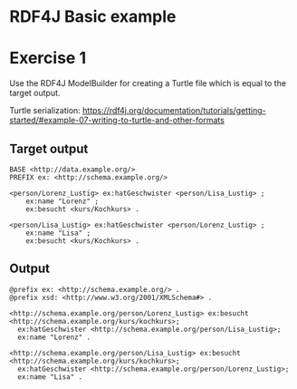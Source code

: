 # RDF4J Basic example

# Exercise 1
Use the RDF4J ModelBuilder for creating a Turtle file which is equal to the target output.

Turtle serialization: https://rdf4j.org/documentation/tutorials/getting-started/#example-07-writing-to-turtle-and-other-formats

## Target output

    BASE <http://data.example.org/>
    PREFIX ex: <http://schema.example.org/>
    
    <person/Lorenz_Lustig> ex:hatGeschwister <person/Lisa_Lustig> ;
        ex:name "Lorenz" ;
        ex:besucht <kurs/Kochkurs> .
    
    <person/Lisa_Lustig> ex:hatGeschwister <person/Lorenz_Lustig> ;
        ex:name "Lisa" ;
        ex:besucht <kurs/Kochkurs> .

## Output

    @prefix ex: <http://schema.example.org/> .
    @prefix xsd: <http://www.w3.org/2001/XMLSchema#> .
    
    <http://schema.example.org/person/Lorenz_Lustig> ex:besucht <http://schema.example.org/kurs/kochkurs>;
      ex:hatGeschwister <http://schema.example.org/person/Lisa_Lustig>;
      ex:name "Lorenz" .
    
    <http://schema.example.org/person/Lisa_Lustig> ex:besucht <http://schema.example.org/kurs/kochkurs>;
      ex:hatGeschwister <http://schema.example.org/person/Lorenz_Lustig>;
      ex:name "Lisa" .

